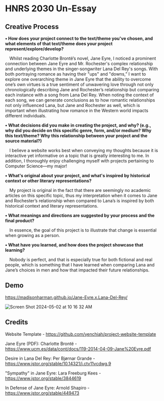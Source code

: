 # HNRS 2030 Un-Essay
## Creative Process
**•	How does your project connect to the text/theme you've chosen, and what elements of that text/theme does your project represent/explore/develop?**<br>

&emsp;Whilst reading Charlotte Brontë’s novel, Jane Eyre, I noticed a prominent connection between Jane Eyre and Mr. Rochester's complex relationship and underlying themes in the singer-songwriter Lana Del Rey's songs. With both portraying romance as having their "ups" and "downs,” I want to explore one overarching theme in Jane Eyre that the ability to overcome one’s own virtues is a true sentiment of unwavering love through not only chronologically describing Jane and Rochester’s relationship but comparing each instance with a song from Lana Del Rey. When noting the context of each song, we can generate conclusions as to how romantic relationships not only influenced Lana, but Jane and Rochester as well, which is important when illustrating how romance in the Western world impacts different individuals. 

**•	What decisions did you make in creating the project, and why? (e.g., why did you decide on this specific genre, form, and/or medium? Why this text/theme? Why this relationship between your project and the source material?)**<br>

&emsp;I believe a website works best when conveying my thoughts because it is interactive yet informative on a topic that is greatly interesting to me. In addition, I thoroughly enjoy challenging myself with projects pertaining to Computer Science—my major! 

**•	What's original about your project, and what's inspired by historical context or other literary representations?**<br>

&emsp;My project is original in the fact that there are seemingly no academic articles on this specific topic, thus my interpretation when it comes to Jane and Rochester’s relationship when compared to Lana’s is inspired by both historical context and literary representations. 

**•	What meanings and directions are suggested by your process and the final product?**<br>

&emsp;In essence, the goal of this project is to illustrate that change is essential when growing as a person. 

**•	What have you learned, and how does the project showcase that learning?**<br>

&emsp;Nobody is perfect, and that is especially true for both fictional and real people, which is something that I have learned when comparing Lana and Jane’s choices in men and how that impacted their future relationships. 

## Demo
https://madisonharman.github.io/Jane-Eyre.x.Lana-Del-Rey/ 

![Screen Shot 2024-05-02 at 10 16 32 AM](https://github.com/MadisonHarman/Jane-Eyre.x.Lana-Del-Rey/assets/146497226/258e78f5-fad4-4142-a264-4c3dcadbb590)

## Credits
Website Template - https://github.com/yenchiah/project-website-template 

Jane Eyre (PDF): Charlotte Brontë - https://www.ucm.es/data/cont/docs/119-2014-04-09-Jane%20Eyre.pdf 

Desire in Lana Del Rey: Per Bjørnar Grande - https://www.jstor.org/stable/10.14321/j.ctv11vcdwg.9

"Sympathy" in Jane Eyre: Lara Freeburg Kees - https://www.jstor.org/stable/3844619

In Defense of Jane Eyre: Arnold Shapiro - https://www.jstor.org/stable/449473
